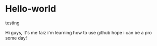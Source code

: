 # Hello-world
testing

Hi guys, it's me faiz
i'm learning how to use github
hope i can be a pro some day!
